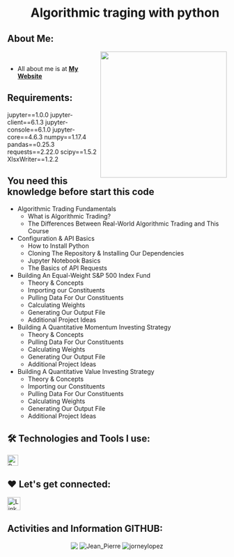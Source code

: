 <h1 align="center"><img width="30px"> Algorithmic traging with python</h1>

##  About Me:

<img  src="./programming.gif" height="290px" align="right" />
<br>

- All about me is at **[My Website](https://jompy31.github.io/)**

## Requirements:
jupyter==1.0.0
jupyter-client==6.1.3
jupyter-console==6.1.0
jupyter-core==4.6.3
numpy==1.17.4
pandas==0.25.3
requests==2.22.0
scipy==1.5.2
XlsxWriter==1.2.2

## You need this knowledge before start this code
* Algorithmic Trading Fundamentals
  * What is Algorithmic Trading?
  * The Differences Between Real-World Algorithmic Trading and This Course
* Configuration & API Basics
  * How to Install Python
  * Cloning The Repository & Installing Our Dependencies
  * Jupyter Notebook Basics
  * The Basics of API Requests
* Building An Equal-Weight S&P 500 Index Fund
  * Theory & Concepts
  * Importing our Constituents
  * Pulling Data For Our Constituents
  * Calculating Weights
  * Generating Our Output File
  * Additional Project Ideas
* Building A Quantitative Momentum Investing Strategy
  * Theory & Concepts
  * Pulling Data For Our Constituents
  * Calculating Weights
  * Generating Our Output File
  * Additional Project Ideas
* Building A Quantitative Value Investing Strategy
  * Theory & Concepts
  * Importing our Constituents
  * Pulling Data For Our Constituents
  * Calculating Weights
  * Generating Our Output File
  * Additional Project Ideas


## 🛠️ Technologies and Tools I use:

<p>
<img alt="Python" src="https://img.shields.io/badge/Python-3776AB?style=for-the-badge&logo=python&logoColor=white"  height="25px"/>


</p>

## ❤️ Let's get connected:

<p>
  <a href="https://www.linkedin.com/in/jean-pierre-barnett-caruzo-452b9a1b1/" target="_blank"><img alt="LinkedIn" target="_blank" src="https://img.shields.io/badge/LinkedIn-0077B5?style=for-the-badge&logo=linkedin&logoColor=white"  height="30px"/></a>

</p>


## Activities and Information GITHUB:

<div align="center">
  <img align="center" src="https://github-readme-stats-anuraghazra1.vercel.app/api?username=jompy31&show_icons=true" />
  <img align="center" src="https://github-readme-streak-stats.herokuapp.com/?user=jompy31" alt="Jean_Pierre" />
  <img align="center" src="https://github-readme-stats.vercel.app/api/top-langs/?username=jompy31&show_icons=true&layout=compact&langs_count=10" alt="jorneylopez" />
</div>


  
